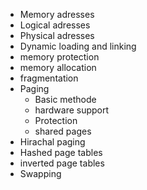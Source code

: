 - Memory adresses
- Logical adresses
- Physical adresses
- Dynamic loading and linking
- memory protection
- memory allocation
- fragmentation
- Paging
	- Basic methode
	- hardware support
	- Protection
	- shared pages
- Hirachal paging
- Hashed page tables
- inverted page tables
- Swapping